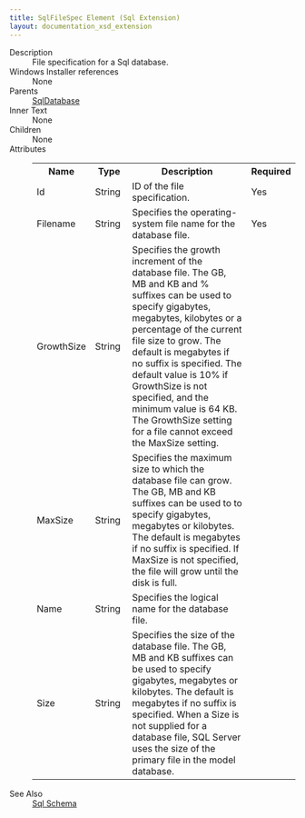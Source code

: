 ```yaml
---
title: SqlFileSpec Element (Sql Extension)
layout: documentation_xsd_extension
---
```

<dl>
  <dt>Description</dt>
  <dd>File specification for a Sql database.</dd>
  <dt>Windows Installer references</dt>
  <dd>None</dd>
  <dt>Parents</dt>
  <dd>
    <a href="../../sql/sqldatabase" class="extension">SqlDatabase</a>
  </dd>
  <dt>Inner Text</dt>
  <dd>None</dd>
  <dt>Children</dt>
  <dd>None</dd>
  <dt>Attributes</dt>
  <dd>
    <table cellspacing="0" cellpadding="0" class="schema">
      <tr>
        <th width="15%">Name</th>
        <th width="15%">Type</th>
        <th width="65%">Description</th>
        <th width="15%">Required</th>
      </tr>
      <tr>
        <td>Id</td>
        <td>String</td>
        <td>ID of the file specification.</td>
        <td>Yes</td>
      </tr>
      <tr>
        <td>Filename</td>
        <td>String</td>
        <td>Specifies the operating-system file name for the database file.</td>
        <td>Yes</td>
      </tr>
      <tr>
        <td>GrowthSize</td>
        <td>String</td>
        <td>                         Specifies the growth increment of the database file. The GB, MB and KB and % suffixes can be used to                          specify gigabytes, megabytes, kilobytes or a percentage of the current file size to grow. The default is                          megabytes if no suffix is specified. The default value is 10% if GrowthSize is not specified, and the                          minimum value is 64 KB. The GrowthSize setting for a file cannot exceed the MaxSize setting.                     </td>
        <td>&nbsp;</td>
      </tr>
      <tr>
        <td>MaxSize</td>
        <td>String</td>
        <td>                         Specifies the maximum size to which the database file can grow. The GB, MB and KB suffixes can be used to                          to specify gigabytes, megabytes or kilobytes. The default is megabytes if no suffix is specified. If                          MaxSize is not specified, the file will grow until the disk is full.                     </td>
        <td>&nbsp;</td>
      </tr>
      <tr>
        <td>Name</td>
        <td>String</td>
        <td>Specifies the logical name for the database file.</td>
        <td>&nbsp;</td>
      </tr>
      <tr>
        <td>Size</td>
        <td>String</td>
        <td>                         Specifies the size of the database file. The GB, MB and KB suffixes can be used to specify gigabytes,                          megabytes or kilobytes. The default is megabytes if no suffix is specified. When a Size is not                          supplied for a database file, SQL Server uses the size of the primary file in the model database.                      </td>
        <td>&nbsp;</td>
      </tr>
    </table>
  </dd>
  <dt>See Also</dt>
  <dd>
    <a href="../">Sql Schema</a>
  </dd>
</dl>
